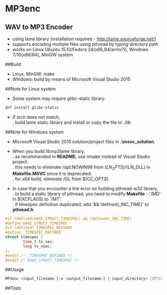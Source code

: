 # MP3enc

WAV to MP3 Encoder
---------------------------------------------

- using lame library (installation required - http://lame.sourceforge.net/)
- supports encoding multiple files using pthread by typing directory path
- works on Linux Ubuntu 15.10/Fedora 24(x86_64/armv7l), Windows 7/10(x86/64), MinGW system

##Build
- Linux, MinGW: make
- Windows: build by means of Microsoft Visual Studio 2015

##Note for Linux system
- Some system may require glibc-static library.
```sh
dnf install glibc-static
```
- If arch does not match,  
 . build lame static library and install or copy the file to ./lib

##Note for Windows system
- Microsoft Visual Studio 2015 solution/project files in **.\\msvc_solution**.
- When you build libmp3lame library,  
 . as recommended in **README**, use nmake instead of Visual Studio project.  
 . this needs to eliminate /opt:NOWIN98 from $(LN_OPTS)/$(LN_DLL) in **Makefile.MSVC** since it is deprecated.  
 . for x64 build, eliminate /GL from $(CC_OPTS).  

- In case that you encounter a link error on building pthread-w32 library,  
 . to build a static library of pthread, you need to modify **Makefile** - '/MD' in $(XCFLAGS) to '/MT'.  
 . if timespec definition duplicated, add '&& !defined(_INC_TIME)' to **pthread.h**  
 

```c
#if !defined(HAVE_STRUCT_TIMESPEC) && !defined(_INC_TIME)
#define HAVE_STRUCT_TIMESPEC
#if !defined(_TIMESPEC_DEFINED
#define _TIMESPEC_DEFINED
struct timespec {
        time_t tv_sec;
        long tv_nsec;
};
#endif /* _TIMESPEC_DEFINED */
#endif /* HAVE_STRUCT_TIMESPEC */
```
 

##Usage
```sh
MP3enc <input_filename [-o <output_filename>] | input_directory> [OPTIONS]
```
##Todo
